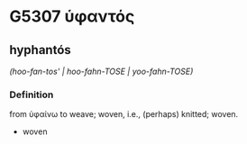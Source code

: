 # G5307 ὑφαντός

## hyphantós

_(hoo-fan-tos' | hoo-fahn-TOSE | yoo-fahn-TOSE)_

### Definition

from ὑφαίνω to weave; woven, i.e., (perhaps) knitted; woven.

- woven

